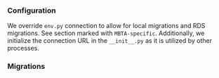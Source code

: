 
### Configuration

We override `env.py` connection to allow for local migrations and RDS migrations. See section marked with `MBTA-specific`. Additionally, we initialize the connection URL in the `__init__.py` as it is utilized by other processes.

### Migrations


